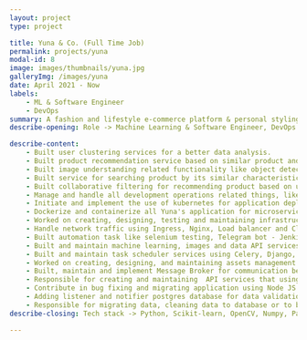 ```yaml
---
layout: project
type: project

title: Yuna & Co. (Full Time Job)
permalink: projects/yuna
modal-id: 8
image: images/thumbnails/yuna.jpg
galleryImg: /images/yuna
date: April 2021 - Now
labels:
    - ML & Software Engineer
    - DevOps
summary: A fashion and lifestyle e-commerce platform & personal styling based on Artificial Intelligence.
describe-opening: Role -> Machine Learning & Software Engineer, DevOps

describe-content:
    - Built user clustering services for a better data analysis.
    - Built product recommendation service based on similar product and caching strategy for its result.
    - Built image understanding related functionality like object detection for looking duplicated image, object recognition for stylecard generator functionality (outfit reference image consist of products to be recommended), color picker based on similar RGB value,  etc.
    - Built service for searching product by its similar characteristic based on image and/or tagging, used for another functionality like user wardrobe (user personal collection and recommendation outfit), stylecard generator (admin tool for faster generating stylecard) and product similar for main website.
    - Built collaborative filtering for recommending product based on user feedback and construct general user profiles characteristic.
    - Manage and handle all development operations related things, like deployment, server management, application containerization, automation etc.
    - Initiate and implement the use of kubernetes for application deployment along with CI/CD pipeline deployment using jenkins, ansible and other related framework.
    - Dockerize and containerize all Yuna's application for microservices application deployment.
    - Worked on creating, designing, testing and maintaining infrastructure for all services and application.
    - Handle network traffic using Ingress, Nginx, Load balancer and Cloudflare.
    - Built automation task like selenium testing, Telegram bot - Jenkins integration (able to send Jenkins command via button Telegram chat group), updating images product set on Google Vision, automatic bakcup database, WhatsApp server for sending message via UI automation (web based and windows application based)
    - Built and maintain machine learning, images and data API services using python Fast API.
    - Built and maintain task scheduler services using Celery, Django, Mongo db and Rabbit MQ.
    - Worked on creating, designing, and maintaining assets management services with capabilites for image manipulation (padding, crop, resize, modify color) and caching its derivative image for speedy load.
    - Built, maintain and implement Message Broker for communication between services using Rabbit MQ.
    - Responsible for creating and maintaining  API services that using Python and contribute in maintaining API that using Node JS.
    - Contribute in bug fixing and migrating application using Node JS API to new framework.
    - Adding listener and notifier postgres database for data validation.
    - Responsible for migrating data, cleaning data to database or to be served as data summary for further analysis.
describe-closing: Tech stack -> Python, Scikit-learn, OpenCV, Numpy, Pandas, Flask, FastAPI, Django, Celery, Rabbit MQ, Postgres, Mongo DB, NodeJS, TypeORM, Typescript, Google Cloud Platform, Amazon Web Services, Google Vision, Kubernetes, Ansible, Terraform, Kubernetes Operations (KOps), Jenkins, Cloudflare, Telegram bot UI, Bitbucket webhook, Selenium, PyWinAuto

---
```

